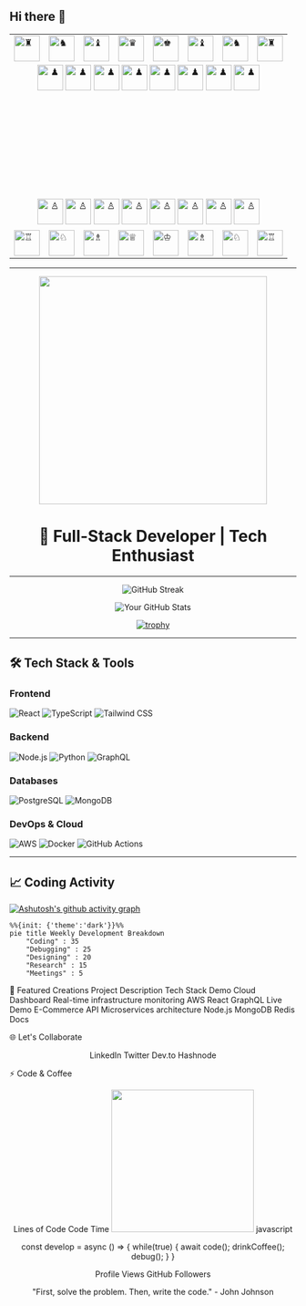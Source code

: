 ## Hi there 👋

<!--
**PanagiotisKotsorgios/PanagiotisKotsorgios** is a ✨ _special_ ✨ repository because its `README.md` (this file) appears on your GitHub profile.

Here are some ideas to get you started:

- 🔭 I’m currently working on ...
- 🌱 I’m currently learning ...
- 👯 I’m looking to collaborate on ...
- 🤔 I’m looking for help with ...
- 💬 Ask me about ...
- 📫 How to reach me: ...
- 😄 Pronouns: ...
- ⚡ Fun fact: ...
-->

<table cellpadding="0" cellspacing="0" style="border-collapse: collapse;">
  <!-- Rank 8 -->
  <tr>
    <td><img src="https://upload.wikimedia.org/wikipedia/commons/thumb/f/ff/Chess_rdt45.svg/75px-Chess_rdt45.svg.png" alt="♜" width="45" height="45"/></td>
    <td><img src="https://upload.wikimedia.org/wikipedia/commons/thumb/e/ef/Chess_ndt45.svg/75px-Chess_ndt45.svg.png" alt="♞" width="45" height="45"/></td>
    <td><img src="https://upload.wikimedia.org/wikipedia/commons/thumb/9/98/Chess_bdt45.svg/75px-Chess_bdt45.svg.png" alt="♝" width="45" height="45"/></td>
    <td><img src="https://upload.wikimedia.org/wikipedia/commons/thumb/4/47/Chess_qdt45.svg/75px-Chess_qdt45.svg.png" alt="♛" width="45" height="45"/></td>
    <td><img src="https://upload.wikimedia.org/wikipedia/commons/thumb/f/f0/Chess_kdt45.svg/75px-Chess_kdt45.svg.png" alt="♚" width="45" height="45"/></td>
    <td><img src="https://upload.wikimedia.org/wikipedia/commons/thumb/9/98/Chess_bdt45.svg/75px-Chess_bdt45.svg.png" alt="♝" width="45" height="45"/></td>
    <td><img src="https://upload.wikimedia.org/wikipedia/commons/thumb/e/ef/Chess_ndt45.svg/75px-Chess_ndt45.svg.png" alt="♞" width="45" height="45"/></td>
    <td><img src="https://upload.wikimedia.org/wikipedia/commons/thumb/f/ff/Chess_rdt45.svg/75px-Chess_rdt45.svg.png" alt="♜" width="45" height="45"/></td>
  </tr>
  <!-- Rank 7 -->
  <tr>
    <td colspan="8" style="text-align: center;">
      <!-- eight black pawns -->
      <img src="https://upload.wikimedia.org/wikipedia/commons/thumb/c/c7/Chess_pdt45.svg/75px-Chess_pdt45.svg.png" alt="♟" width="45" height="45"/>
      <img src="https://upload.wikimedia.org/wikipedia/commons/thumb/c/c7/Chess_pdt45.svg/75px-Chess_pdt45.svg.png" alt="♟" width="45" height="45"/>
      <img src="https://upload.wikimedia.org/wikipedia/commons/thumb/c/c7/Chess_pdt45.svg/75px-Chess_pdt45.svg.png" alt="♟" width="45" height="45"/>
      <img src="https://upload.wikimedia.org/wikipedia/commons/thumb/c/c7/Chess_pdt45.svg/75px-Chess_pdt45.svg.png" alt="♟" width="45" height="45"/>
      <img src="https://upload.wikimedia.org/wikipedia/commons/thumb/c/c7/Chess_pdt45.svg/75px-Chess_pdt45.svg.png" alt="♟" width="45" height="45"/>
      <img src="https://upload.wikimedia.org/wikipedia/commons/thumb/c/c7/Chess_pdt45.svg/75px-Chess_pdt45.svg.png" alt="♟" width="45" height="45"/>
      <img src="https://upload.wikimedia.org/wikipedia/commons/thumb/c/c7/Chess_pdt45.svg/75px-Chess_pdt45.svg.png" alt="♟" width="45" height="45"/>
      <img src="https://upload.wikimedia.org/wikipedia/commons/thumb/c/c7/Chess_pdt45.svg/75px-Chess_pdt45.svg.png" alt="♟" width="45" height="45"/>
    </td>
  </tr>
  <!-- Ranks 6–3 (empty) -->
  <tr><td colspan="8" style="height: 45px;"></td></tr>
  <tr><td colspan="8" style="height: 45px;"></td></tr>
  <tr><td colspan="8" style="height: 45px;"></td></tr>
  <tr><td colspan="8" style="height: 45px;"></td></tr>
  <!-- Rank 2 -->
  <tr>
    <td colspan="8" style="text-align: center;">
      <!-- eight white pawns -->
      <img src="https://upload.wikimedia.org/wikipedia/commons/thumb/4/45/Chess_plt45.svg/75px-Chess_plt45.svg.png" alt="♙" width="45" height="45"/>
      <img src="https://upload.wikimedia.org/wikipedia/commons/thumb/4/45/Chess_plt45.svg/75px-Chess_plt45.svg.png" alt="♙" width="45" height="45"/>
      <img src="https://upload.wikimedia.org/wikipedia/commons/thumb/4/45/Chess_plt45.svg/75px-Chess_plt45.svg.png" alt="♙" width="45" height="45"/>
      <img src="https://upload.wikimedia.org/wikipedia/commons/thumb/4/45/Chess_plt45.svg/75px-Chess_plt45.svg.png" alt="♙" width="45" height="45"/>
      <img src="https://upload.wikimedia.org/wikipedia/commons/thumb/4/45/Chess_plt45.svg/75px-Chess_plt45.svg.png" alt="♙" width="45" height="45"/>
      <img src="https://upload.wikimedia.org/wikipedia/commons/thumb/4/45/Chess_plt45.svg/75px-Chess_plt45.svg.png" alt="♙" width="45" height="45"/>
      <img src="https://upload.wikimedia.org/wikipedia/commons/thumb/4/45/Chess_plt45.svg/75px-Chess_plt45.svg.png" alt="♙" width="45" height="45"/>
      <img src="https://upload.wikimedia.org/wikipedia/commons/thumb/4/45/Chess_plt45.svg/75px-Chess_plt45.svg.png" alt="♙" width="45" height="45"/>
    </td>
  </tr>
  <!-- Rank 1 -->
  <tr>
    <td><img src="https://upload.wikimedia.org/wikipedia/commons/thumb/7/72/Chess_rlt45.svg/75px-Chess_rlt45.svg.png" alt="♖" width="45" height="45"/></td>
    <td><img src="https://upload.wikimedia.org/wikipedia/commons/thumb/7/70/Chess_nlt45.svg/75px-Chess_nlt45.svg.png" alt="♘" width="45" height="45"/></td>
    <td><img src="https://upload.wikimedia.org/wikipedia/commons/thumb/b/b1/Chess_blt45.svg/75px-Chess_blt45.svg.png" alt="♗" width="45" height="45"/></td>
    <td><img src="https://upload.wikimedia.org/wikipedia/commons/thumb/1/15/Chess_qlt45.svg/75px-Chess_qlt45.svg.png" alt="♕" width="45" height="45"/></td>
    <td><img src="https://upload.wikimedia.org/wikipedia/commons/thumb/4/42/Chess_klt45.svg/75px-Chess_klt45.svg.png" alt="♔" width="45" height="45"/></td>
    <td><img src="https://upload.wikimedia.org/wikipedia/commons/thumb/b/b1/Chess_blt45.svg/75px-Chess_blt45.svg.png" alt="♗" width="45" height="45"/></td>
    <td><img src="https://upload.wikimedia.org/wikipedia/commons/thumb/7/70/Chess_nlt45.svg/75px-Chess_nlt45.svg.png" alt="♘" width="45" height="45"/></td>
    <td><img src="https://upload.wikimedia.org/wikipedia/commons/thumb/7/72/Chess_rlt45.svg/75px-Chess_rlt45.svg.png" alt="♖" width="45" height="45"/></td>
  </tr>
</table>



---
<!-- Dynamic Animated Header -->
<div align="center">
  <img src="https://media.giphy.com/media/qgQUggAC3Pfv687qPC/giphy.gif" width="400">
  <h1 align="center">🚀 Full-Stack Developer | Tech Enthusiast</h1>
</div>

---

<!-- GitHub Stats & Trophies -->
<div align="center">
  
  ![GitHub Streak](https://streak-stats.demolab.com?user=YOUR_USERNAME&theme=radical&border_radius=4.6)
  
  ![Your GitHub Stats](https://github-readme-stats.vercel.app/api?username=YOUR_USERNAME&show_icons=true&theme=radical&include_all_commits=true)
  
  [![trophy](https://github-profile-trophy.vervis.xyz/?username=YOUR_USERNAME&theme=onedark&column=4)](https://github.com/ryo-ma/github-profile-trophy)

</div>

---

<!-- Tech Stack Section -->
## 🛠️ Tech Stack & Tools

### **Frontend**
![React](https://img.shields.io/badge/-React-61DAFB?logo=react&logoColor=white)
![TypeScript](https://img.shields.io/badge/-TypeScript-3178C6?logo=typescript&logoColor=white)
![Tailwind CSS](https://img.shields.io/badge/-Tailwind%20CSS-06B6D4?logo=tailwind-css&logoColor=white)

### **Backend**
![Node.js](https://img.shields.io/badge/-Node.js-339933?logo=node.js&logoColor=white)
![Python](https://img.shields.io/badge/-Python-3776AB?logo=python&logoColor=white)
![GraphQL](https://img.shields.io/badge/-GraphQL-E10098?logo=graphql&logoColor=white)

### **Databases**
![PostgreSQL](https://img.shields.io/badge/-PostgreSQL-4169E1?logo=postgresql&logoColor=white)
![MongoDB](https://img.shields.io/badge/-MongoDB-47A248?logo=mongodb&logoColor=white)

### **DevOps & Cloud**
![AWS](https://img.shields.io/badge/-AWS-232F3E?logo=amazon-aws&logoColor=white)
![Docker](https://img.shields.io/badge/-Docker-2496ED?logo=docker&logoColor=white)
![GitHub Actions](https://img.shields.io/badge/-GitHub%20Actions-2088FF?logo=github-actions&logoColor=white)

---

<!-- Activity Graph -->
## 📈 Coding Activity

[![Ashutosh's github activity graph](https://github-readme-activity-graph.vercel.app/graph?username=YOUR_USERNAME&theme=react-dark&area=true&hide_border=true)](https://github.com/ashutosh00710/github-readme-activity-graph)

```mermaid
%%{init: {'theme':'dark'}}%%
pie title Weekly Development Breakdown
    "Coding" : 35
    "Debugging" : 25
    "Designing" : 20
    "Research" : 15
    "Meetings" : 5
```



<!-- PROJECT SHOWCASE -->
🚀 Featured Creations
Project	Description	Tech Stack	Demo
Cloud Dashboard	Real-time infrastructure monitoring	AWS React GraphQL	Live Demo
E-Commerce API	Microservices architecture	Node.js MongoDB Redis	Docs
<!-- SOCIAL LINKS -->
🌐 Let's Collaborate
<div align="center">

LinkedIn
Twitter
Dev.to
Hashnode
</div><!-- FUN SECTION -->
⚡️ Code & Coffee
<div align="center">

Lines of Code
Code Time
<img src="https://media.giphy.com/media/ZVik7pBtu9dNS/giphy.gif" width="250px">
javascript

const develop = async () => {
  while(true) {
    await code();
    drinkCoffee();
    debug();
  }
}

</div><!-- FOOTER --><div align="center">

Profile Views
GitHub Followers

"First, solve the problem. Then, write the code." - John Johnson
</div> 
